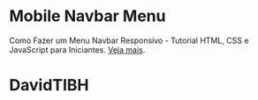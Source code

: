 # Mobile Navbar Menu

Como Fazer um Menu Navbar Responsivo - Tutorial HTML, CSS e JavaScript para Iniciantes. [Veja mais](https://www.youtube.com/watch?v=bHRXRYTppHM&).
# DavidTIBH
